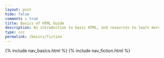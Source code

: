 ```yaml
---
layout: post
hide: false
comments : true
title: Basics of HTML Guide
description: An introduction to basic HTML, and resources to learn more.
type: ccc
permalink: /basics/fiction
---
```


{% include nav_basics.html %}
{% include nav_fiction.html %}